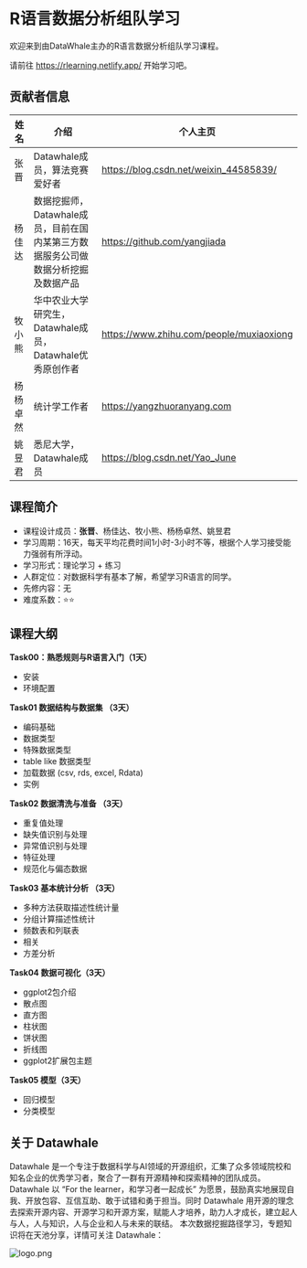 # R语言数据分析组队学习 

欢迎来到由DataWhale主办的R语言数据分析组队学习课程。

请前往 https://rlearning.netlify.app/ 开始学习吧。


## 贡献者信息

| 姓名   | 介绍                            | 个人主页                        |
| ------ | ------------------------------- | ------------------------------- |
| 张晋 |  Datawhale成员，算法竞赛爱好者 | https://blog.csdn.net/weixin_44585839/ |
| 杨佳达 | 数据挖掘师，Datawhale成员，目前在国内某第三方数据服务公司做数据分析挖掘及数据产品 | https://github.com/yangjiada |
| 牧小熊 | 华中农业大学研究生，Datawhale成员，Datawhale优秀原创作者 | https://www.zhihu.com/people/muxiaoxiong                           |
| 杨杨卓然 | 统计学工作者   | https://yangzhuoranyang.com  |
| 姚昱君 | 悉尼大学，Datawhale成员     | https://blog.csdn.net/Yao_June |



## 课程简介

- 课程设计成员：**张晋**、杨佳达、牧小熊、杨杨卓然、姚昱君
- 学习周期：16天，每天平均花费时间1小时-3小时不等，根据个人学习接受能力强弱有所浮动。
- 学习形式：理论学习 + 练习
- 人群定位：对数据科学有基本了解，希望学习R语言的同学。
- 先修内容：无
- 难度系数：⭐⭐

## 课程大纲 

**Task00：熟悉规则与R语言入门（1天）**

- 安装
- 环境配置

**Task01 数据结构与数据集 （3天）**

- 编码基础
- 数据类型
- 特殊数据类型
- table like 数据类型
- 加载数据 (csv, rds, excel, Rdata)
- 实例

**Task02 数据清洗与准备 （3天）**

- 重复值处理
- 缺失值识别与处理
- 异常值识别与处理
- 特征处理
- 规范化与偏态数据

**Task03 基本统计分析 （3天）**

- 多种方法获取描述性统计量
- 分组计算描述性统计
- 频数表和列联表
- 相关
- 方差分析

**Task04  数据可视化（3天）**

- ggplot2包介绍
- 散点图
- 直方图
- 柱状图
- 饼状图
- 折线图
- ggplot2扩展包主题

**Task05  模型（3天）**

- 回归模型
- 分类模型

## 关于 Datawhale 


Datawhale 是一个专注于数据科学与AI领域的开源组织，汇集了众多领域院校和知名企业的优秀学习者，聚合了一群有开源精神和探索精神的团队成员。Datawhale 以 “For the learner，和学习者一起成长” 为愿景，鼓励真实地展现自我、开放包容、互信互助、敢于试错和勇于担当。同时 Datawhale  用开源的理念去探索开源内容、开源学习和开源方案，赋能人才培养，助力人才成长，建立起人与人，人与知识，人与企业和人与未来的联结。 本次数据挖掘路径学习，专题知识将在天池分享，详情可关注 Datawhale：

![logo.png](https://camo.githubusercontent.com/8578ee173c78b587d5058439bbd0b98fa39c173def229a8c3d957e62aac0b649/68747470733a2f2f696d672d626c6f672e6373646e696d672e636e2f323032303039313330313032323639382e706e67237069635f63656e746572)

